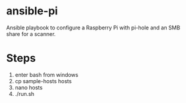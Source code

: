 # ansible-pi
Ansible playbook to configure a Raspberry Pi with pi-hole and an SMB share for a scanner.

# Steps
1. enter bash from windows
2. cp sample-hosts hosts
3. nano hosts
4. ./run.sh